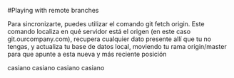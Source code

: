 #Playing with remote branches

Para sincronizarte, puedes utilizar el comando git fetch origin. Este comando localiza en qué servidor está el origen (en este caso git.ourcompany.com), recupera cualquier dato presente allí que tu no tengas, y actualiza tu base de datos local, moviendo tu rama origin/master para que apunte a esta nueva y más reciente posición

casiano
casiano
casiano
casiano

